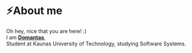 # ⚡About me
Oh hey, nice that you are here! :)<br/>
I am **[Domantas](https://www.linkedin.com/in/domantas-surka/)**,<br/>
Student at Kaunas University of Technology, studying Software Systems.
